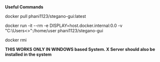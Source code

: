 **Useful Commands**

docker pull phani1123/stegano-gui:latest

docker run -it --rm -e DISPLAY=host.docker.internal:0.0 -v "C:\Users\<<Username>>":/home/user phani1123/stegano-gui

docker rmi <image-id>


**THIS WORKS ONLY IN WINDOWS based System. X Server should also be installed in the system**
